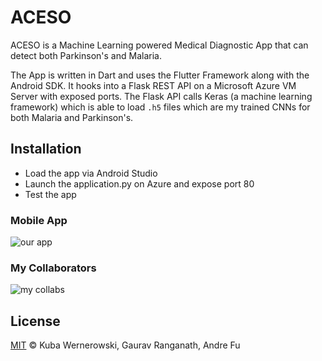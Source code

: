 # ACESO

ACESO is a Machine Learning powered Medical Diagnostic App that can detect both Parkinson's and Malaria. 

The App is written in Dart and uses the Flutter Framework along with the Android SDK. It hooks into a Flask REST API on a Microsoft Azure VM Server with exposed ports. The Flask API calls Keras (a machine learning framework) which is able to load `.h5` files which are my trained CNNs for both Malaria and Parkinson's. 

## Installation

- Load the app via Android Studio
- Launch the application.py on Azure and expose port 80
- Test the app

### Mobile App

![our app](https://i.imgur.com/zZQnbZK.png)

### My Collaborators

![my collabs](https://i.imgur.com/OmIQWCC.jpg)

## License

[MIT](https://github.com/andre-fu/aceso/blob/master/LICENSE) © Kuba Wernerowski, Gaurav Ranganath, Andre Fu
